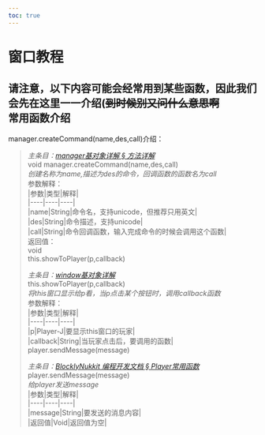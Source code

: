 ```yaml
---  
toc: true  
---  
```

# 窗口教程  
请注意，以下内容可能会经常用到某些函数，因此我们会先在这里一一介绍(~~到时候别又问什么意思啊~~  
常用函数介绍  
----  
manager.createCommand(name,des,call)介绍：  
>  
>*主条目：[manager基对象详解 § 方法详解](http://www.blocklynukkit.info/1994519#_69)*  
>void manager.createCommand(name,des,call)  
>*创建名称为name,描述为des的命令，回调函数的函数名为call*  
>参数解释：  
>|参数|类型|解释|  
>|----|----|----|  
>|name|String|命令名，支持unicode，但推荐只用英文|  
>|des|String|命令描述，支持unicode|  
>|call|String|命令回调函数，输入完成命令的时候会调用这个函数|  
>返回值：  
>void  
this.showToPlayer(p,callback)  
>  
> *主条目：[window基对象详解](http://www.blocklynukkit.info/1994527)*  
> this.showToPlayer(p,callback)  
> *将this窗口显示给p看，当p点击某个按钮时，调用callback函数*  
> 参数解释：  
> |参数|类型|解释|  
> |----|----|----|  
> |p|Player-J|要显示this窗口的玩家|  
> |callback|String|当玩家点击后，要调用的函数|  
player.sendMessage(message)  
>  
> *主条目：[BlocklyNukkit 编程开发文档 § Player常用函数](http://www.blocklynukkit.info/1994516#Player_778)*  
> player.sendMessage(message)  
> *给player发送message*  
> |参数|类型|解释|  
> |----|----|----|  
> |message|String|要发送的消息内容|  
> |返回值|Void|返回值为空|  
